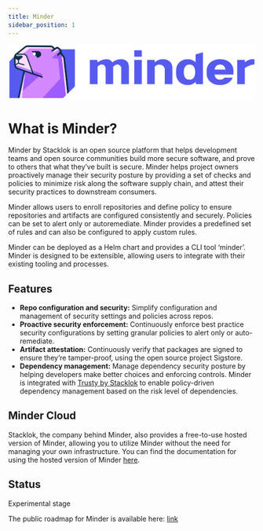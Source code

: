 ```yaml
---
title: Minder
sidebar_position: 1
---
```


![minder logo](./images/Minder_darkMode.png)

# What is Minder?

Minder by Stacklok is an open source platform that helps development teams and open source communities build more secure software, and prove to others that what they’ve built is secure. Minder helps project owners proactively manage their security posture by providing a set of checks and policies to minimize risk along the software supply chain, and attest their security practices to downstream consumers. 

Minder allows users to enroll repositories and define policy to ensure repositories and artifacts are configured consistently and securely. Policies can be set to alert only or autoremediate. Minder provides a predefined set of rules and can also be configured to apply custom rules.

Minder can be deployed as a Helm chart and provides a CLI tool ‘minder’. Minder is designed to be extensible, allowing users to integrate with their existing tooling and processes. 

## Features

* **Repo configuration and security:** Simplify configuration and management of security settings and policies across repos.
* **Proactive security enforcement:** Continuously enforce best practice security configurations by setting granular policies to alert only or auto-remediate.
* **Artifact attestation:** Continuously verify that packages are signed to ensure they’re tamper-proof, using the open source project Sigstore.
* **Dependency management:** Manage dependency security posture by helping developers make better choices and enforcing controls. Minder is integrated with [Trusty by Stacklok](http://trustypkg.dev) to enable policy-driven dependency management based on the risk level of dependencies.

## Minder Cloud

Stacklok, the company behind Minder, also provides a free-to-use hosted version of Minder, allowing you to utilize Minder 
without the need for managing your own infrastructure.
You can find the documentation for using the hosted version of Minder [here](https://docs.stacklok.com/minder).

## Status

Experimental stage

The public roadmap for Minder is available here: [link](./about/roadmap.md)
